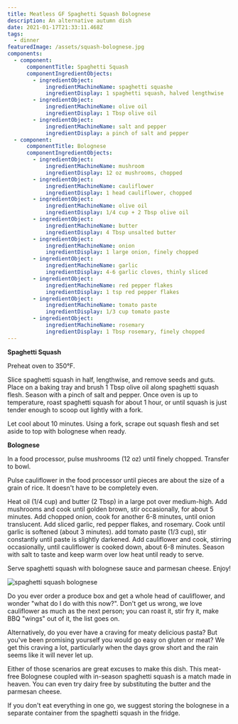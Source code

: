 ```yaml
---
title: Meatless GF Spaghetti Squash Bolognese
description: An alternative autumn dish
date: 2021-01-17T21:33:11.468Z
tags:
  - dinner
featuredImage: /assets/squash-bolognese.jpg
components:
  - component:
      componentTitle: Spaghetti Squash
      componentIngredientObjects:
        - ingredientObject:
            ingredientMachineName: spaghetti squashe
            ingredientDisplay: 1 spaghetti squash, halved lengthwise
        - ingredientObject:
            ingredientMachineName: olive oil
            ingredientDisplay: 1 Tbsp olive oil
        - ingredientObject:
            ingredientMachineName: salt and pepper
            ingredientDisplay: a pinch of salt and pepper
  - component:
      componentTitle: Bolognese
      componentIngredientObjects:
        - ingredientObject:
            ingredientMachineName: mushroom
            ingredientDisplay: 12 oz mushrooms, chopped
        - ingredientObject:
            ingredientMachineName: cauliflower
            ingredientDisplay: 1 head cauliflower, chopped
        - ingredientObject:
            ingredientMachineName: olive oil
            ingredientDisplay: 1/4 cup + 2 Tbsp olive oil
        - ingredientObject:
            ingredientMachineName: butter
            ingredientDisplay: 4 Tbsp unsalted butter
        - ingredientObject:
            ingredientMachineName: onion
            ingredientDisplay: 1 large onion, finely chopped
        - ingredientObject:
            ingredientMachineName: garlic
            ingredientDisplay: 4-6 garlic cloves, thinly sliced
        - ingredientObject:
            ingredientMachineName: red pepper flakes
            ingredientDisplay: 1 tsp red pepper flakes
        - ingredientObject:
            ingredientMachineName: tomato paste
            ingredientDisplay: 1/3 cup tomato paste
        - ingredientObject:
            ingredientMachineName: rosemary
            ingredientDisplay: 1 Tbsp rosemary, finely chopped
---
```

**Spaghetti Squash**

Preheat oven to 350°F.

Slice spaghetti squash in half, lengthwise, and remove seeds and guts. Place on a baking tray and brush 1 Tbsp olive oil along spaghetti squash flesh. Season with a pinch of salt and pepper. Once oven is up to temperature, roast spaghetti squash for about 1 hour, or until squash is just tender enough to scoop out lightly with a fork.

Let cool about 10 minutes. Using a fork, scrape out squash flesh and set aside to top with bolognese when ready.

**Bolognese**

In a food processor, pulse mushrooms (12 oz) until finely chopped. Transfer to bowl. 

Pulse cauliflower in the food processor until pieces are about the size of a grain of rice. It doesn't have to be completely even. 

Heat oil (1/4 cup) and butter (2 Tbsp) in a large pot over medium-high. Add mushrooms and cook until golden brown, stir occasionally, for about 5 minutes. Add chopped onion, cook for another 6-8 minutes, until onion translucent. Add sliced garlic, red pepper flakes, and rosemary. Cook until garlic is softened (about 3 minutes). add tomato paste (1/3 cup), stir constantly until paste is slightly darkened. Add cauliflower and cook, stirring occasionally, until cauliflower is cooked down, about 6-8 minutes. Season with salt to taste and keep warm over low heat until ready to serve. 

Serve spaghetti squash with bolognese sauce and parmesan cheese. Enjoy!

![spaghetti squash bolognese](/assets/squash-bolognese.jpg "Spaghetti Squash Bolognese")

Do you ever order a produce box and get a whole head of cauliflower, and wonder "what do I do with this now?". Don't get us wrong, we love cauliflower as much as the next person; you can roast it, stir fry it, make BBQ "wings" out of it, the list goes on. 

Alternatively, do you ever have a craving for meaty delicious pasta? But you've been promising yourself you would go easy on gluten or meat? We get this craving a lot, particularly when the days grow short and the rain seems like it will never let up. 

Either of those scenarios are great excuses to make this dish. This meat-free Bolognese coupled with in-season spaghetti squash is a match made in heaven. You can even try dairy free by substituting the butter and the parmesan cheese. 

If you don't eat everything in one go, we suggest storing the bolognese in a separate container from the spaghetti squash in the fridge.